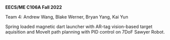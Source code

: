 **EECS/ME C106A Fall 2022**

Team 4: Andrew Wang, Blake Werner, Bryan Yang, Kai Yun

Spring loaded magnetic dart launcher with AR-tag vision-based target aquisition and MoveIt path planning with PID control on 7DoF Sawyer Robot.
